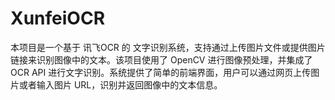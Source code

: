 # XunfeiOCR
本项目是一个基于 讯飞OCR 的 文字识别系统，支持通过上传图片文件或提供图片链接来识别图像中的文本。该项目使用了 OpenCV 进行图像预处理，并集成了 OCR API 进行文字识别。系统提供了简单的前端界面，用户可以通过网页上传图片或者输入图片 URL，识别并返回图像中的文本信息。
